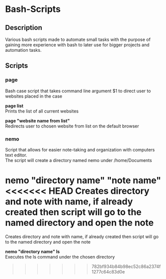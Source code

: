 # Bash-Scripts
## Description
Various bash scripts made to automate small tasks with the purpose of gaining more experience with bash to later use for bigger projects and automation tasks.

## Scripts
### page  
Bash case script that takes command line argument $1 to direct user to websites placed in the case  

**page list**  
Prints the list of all current websites  

**page "website name from list"**  
Redirects user to chosen website from list on the default browser  

### nemo  
Script that allows for easier note-taking and organization with computers text editor.  
The script will create a directory named nemo under /home/Documents  

**nemo "directory name" "note name"**  
<<<<<<< HEAD
Creates directory and note with name, if already created then script will go to the named directory and open the note
=======
Creates directory and note with name, if already created then script will go to the named directory and open the note  

**nemo "directory name" ls**  
Executes the ls command under the chosen directory  

>>>>>>> 782bf934b84b98ec52c86a2374f1277c64c83d0e
